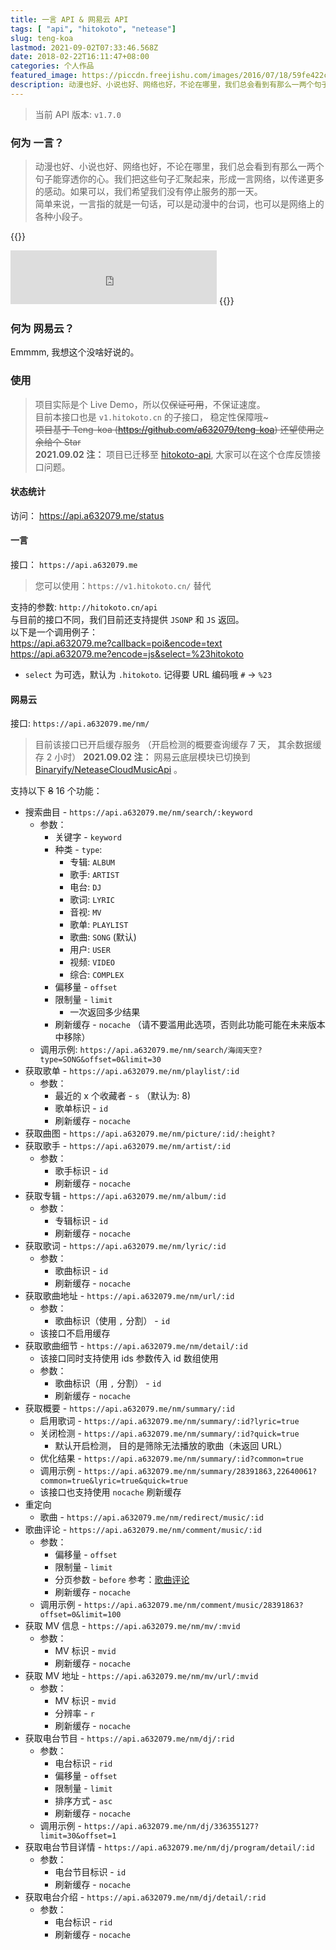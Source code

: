 ```yaml
---
title: 一言 API & 网易云 API
tags: [ "api", "hitokoto", "netease"]
slug: teng-koa
lastmod: 2021-09-02T07:33:46.568Z
date: 2018-02-22T16:11:47+08:00
categories: 个人作品
featured_image: https://piccdn.freejishu.com/images/2016/07/18/59fe422cee6a2b825e4521ace38cc8b0.jpg
description: 动漫也好、小说也好、网络也好，不论在哪里，我们总会看到有那么一两个句子能穿透你的心。我们把这些句子汇聚起来，形成一言网络，以传递更多的感动。
---
```


> 当前 API 版本: `v1.7.0`

### 何为 一言？
  
>  动漫也好、小说也好、网络也好，不论在哪里，我们总会看到有那么一两个句子能穿透你的心。我们把这些句子汇聚起来，形成一言网络，以传递更多的感动。如果可以，我们希望我们没有停止服务的那一天。  
> 简单来说，一言指的就是一句话，可以是动漫中的台词，也可以是网络上的各种小段子。  

{{<row>}}
<iframe frameborder="no" border="0" marginwidth="0" marginheight="0" width="330" height="86" src="https://cdn.a632079.me/163music.html?playlist=492926375" style="margin:0"></iframe>
{{</row>}}

### 何为 网易云？
Emmmm, 我想这个没啥好说的。

### 使用
> 项目实际是个 Live Demo，所以仅~~保证可用~~，不保证速度。  
> 目前本接口也是 `v1.hitokoto.cn` 的子接口， 稳定性保障哦~  
> ~~项目基于 Teng-koa (https://github.com/a632079/teng-koa) 还望使用之余给个 Star~~  
> **2021.09.02 注：** 项目已迁移至 [hitokoto-api](https://github.com/hitokoto-osc/hitokoto-api), 大家可以在这个仓库反馈接口问题。

#### 状态统计
访问： https://api.a632079.me/status  
#### 一言

接口： `https://api.a632079.me`

> 您可以使用：`https://v1.hitokoto.cn/` 替代   

支持的参数: `http://hitokoto.cn/api`    
与目前的接口不同，我们目前还支持提供 `JSONP` 和 `JS` 返回。  
以下是一个调用例子：  
https://api.a632079.me?callback=poi&encode=text  
https://api.a632079.me?encode=js&select=%23hitokoto  
* `select` 为可选，默认为 `.hitokoto`. 记得要 URL 编码哦 `#` -> `%23`

#### 网易云
接口: `https://api.a632079.me/nm/`  

> 目前该接口已开启缓存服务 （开启检测的概要查询缓存 7 天， 其余数据缓存 2 小时）
> **2021.09.02 注：** 网易云底层模块已切换到 [Binaryify/NeteaseCloudMusicApi](https://github.com/Binaryify/NeteaseCloudMusicApi) 。

支持以下 ~~8~~ 16 个功能：  
* 搜索曲目 - `https://api.a632079.me/nm/search/:keyword`
  * 参数：
    * 关键字 - `keyword`
    * 种类 - `type`:
      * 专辑: `ALBUM`
      * 歌手: `ARTIST`
      * 电台: `DJ`
      * 歌词: `LYRIC`
      * 音视: `MV`
      * 歌单: `PLAYLIST`
      * 歌曲: `SONG` (默认)
      * 用户: `USER`
      * 视频: `VIDEO`
      * 综合: `COMPLEX`
    * 偏移量 - `offset`
    * 限制量 - `limit`
      * 一次返回多少结果
    * 刷新缓存 - `nocache` （请不要滥用此选项，否则此功能可能在未来版本中移除）  
  * 调用示例: `https://api.a632079.me/nm/search/海阔天空?type=SONG&offset=0&limit=30`
* 获取歌单 - `https://api.a632079.me/nm/playlist/:id`
  * 参数：
    * 最近的 x 个收藏者 - `s` （默认为: 8)
    * 歌单标识 - `id`
    * 刷新缓存 - `nocache`
* 获取曲图 - `https://api.a632079.me/nm/picture/:id/:height?`  
* 获取歌手 - `https://api.a632079.me/nm/artist/:id`
  * 参数：
    * 歌手标识 - `id`
    * 刷新缓存 - `nocache`  
* 获取专辑 - `https://api.a632079.me/nm/album/:id`
  * 参数：
    * 专辑标识 - `id`
    * 刷新缓存 - `nocache` 
* 获取歌词 - `https://api.a632079.me/nm/lyric/:id`
  * 参数：
    * 歌曲标识 - `id`
    * 刷新缓存 - `nocache`   
* 获取歌曲地址 - `https://api.a632079.me/nm/url/:id`
  * 参数：
    * 歌曲标识（使用 `,` 分割） - `id`
  * 该接口不启用缓存   
* 获取歌曲细节 - `https://api.a632079.me/nm/detail/:id`  
  * 该接口同时支持使用 ids 参数传入 id 数组使用
  * 参数：
    * 歌曲标识（用 `,` 分割） - `id` 
    * 刷新缓存 - `nocache`
* 获取概要 - `https://api.a632079.me/nm/summary/:id`
  * 启用歌词 - `https://api.a632079.me/nm/summary/:id?lyric=true`
  * 关闭检测 - `https://api.a632079.me/nm/summary/:id?quick=true`
    * 默认开启检测， 目的是筛除无法播放的歌曲（未返回 URL）
  * 优化结果 - `https://api.a632079.me/nm/summary/:id?common=true`
  * 调用示例 -  `https://api.a632079.me/nm/summary/28391863,22640061?common=true&lyric=true&quick=true`
  * 该接口也支持使用 `nocache` 刷新缓存
* 重定向
  * 歌曲 - `https://api.a632079.me/nm/redirect/music/:id`
* 歌曲评论 - `https://api.a632079.me/nm/comment/music/:id`
  * 参数：  
    * 偏移量 - `offset`
    * 限制量 - `limit`
    * 分页参数 - `before` 参考：[歌曲评论](https://neteasecloudmusicapi.vercel.app/#/?id=%e6%ad%8c%e6%9b%b2%e8%af%84%e8%ae%ba)
    * 刷新缓存 - `nocache`
  * 调用示例 - `https://api.a632079.me/nm/comment/music/28391863?offset=0&limit=100`
* 获取 MV 信息 - `https://api.a632079.me/nm/mv/:mvid`
  * 参数：
    * MV 标识 - `mvid`
    * 刷新缓存 - `nocache`
* 获取 MV 地址 - `https://api.a632079.me/nm/mv/url/:mvid`
  * 参数：
    * MV 标识 - `mvid`
    * 分辨率 - `r`
    * 刷新缓存 - `nocache`
* 获取电台节目 - `https://api.a632079.me/nm/dj/:rid`
  * 参数：
    * 电台标识 - `rid`
    * 偏移量 - `offset`
    * 限制量 - `limit`
    * 排序方式 - `asc`
    * 刷新缓存 - `nocache`
  * 调用示例 - `https://api.a632079.me/nm/dj/336355127?limit=30&offset=1`
* 获取电台节目详情 - `https://api.a632079.me/nm/dj/program/detail/:id`
  * 参数：
    * 电台节目标识 - `id`
    * 刷新缓存 - `nocache`
* 获取电台介绍 - `https://api.a632079.me/nm/dj/detail/:rid`
  * 参数：
    * 电台标识 - `rid`
    * 刷新缓存 - `nocache`